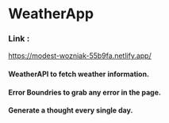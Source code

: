 # WeatherApp
<h3>Link : </h3>
<a href="https://modest-wozniak-55b9fa.netlify.app/">https://modest-wozniak-55b9fa.netlify.app/</a>
</br>
<h4>WeatherAPI to fetch weather information.</h4>
<h4>Error Boundries to grab any error in the page.</h4>
<h4>Generate a thought every single day.</h4>

